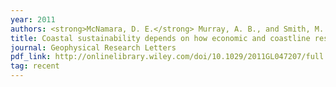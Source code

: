 ```yaml
---
year: 2011
authors: <strong>McNamara, D. E.</strong> Murray, A. B., and Smith, M. D..
title: Coastal sustainability depends on how economic and coastline responses to climate change affect each other.
journal: Geophysical Research Letters
pdf_link: http://onlinelibrary.wiley.com/doi/10.1029/2011GL047207/full
tag: recent
---
```

